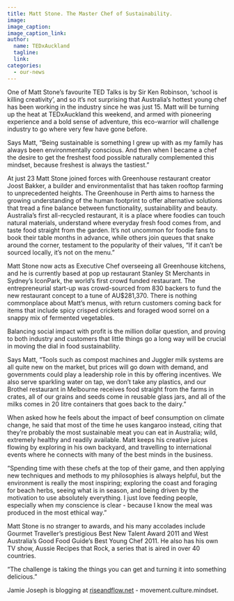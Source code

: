 ```yaml
---
title: Matt Stone. The Master Chef of Sustainability.
image:
image_caption:
image_caption_link:
author:
  name: TEDxAuckland
  tagline:
  link:
categories:
  - our-news
---
```

One of Matt Stone’s favourite TED Talks is by Sir Ken Robinson, ‘school is killing creativity’, and so it’s not surprising that Australia’s hottest young chef has been working in the industry since he was just 15. Matt will be turning up the heat at TEDxAuckland this weekend, and armed with pioneering experience and a bold sense of adventure, this eco-warrior will challenge industry to go where very few have gone before.

Says Matt, “Being sustainable is something I grew up with as my family has always been environmentally conscious. And then when I became a chef the desire to get the freshest food possible naturally complemented this mindset, because freshest is always the tastiest.”

At just 23 Matt Stone joined forces with Greenhouse restaurant creator Joost Bakker, a builder and environmentalist that has taken rooftop farming to unprecedented heights. The Greenhouse in Perth aims to harness the growing understanding of the human footprint to offer alternative solutions that tread a fine balance between functionality, sustainability and beauty. Australia’s first all-recycled restaurant, it is a place where foodies can touch natural materials, understand where everyday fresh food comes from, and taste food straight from the garden. It’s not uncommon for foodie fans to book their table months in advance, while others join queues that snake around the corner, testament to the popularity of their values, “If it can’t be sourced locally, it’s not on the menu.”

Matt Stone now acts as Executive Chef overseeing all Greenhouse kitchens, and he is currently based at pop up restaurant Stanley St Merchants in Sydney’s IconPark, the world’s first crowd funded restaurant. The entrepreneurial start-up was crowd-sourced from 830 backers to fund the new restaurant concept to a tune of AU$281,370. There is nothing commonplace about Matt’s menus, with return customers coming back for items that include spicy crisped crickets and foraged wood sorrel on a snappy mix of fermented vegetables.

Balancing social impact with profit is the million dollar question, and proving to both industry and customers that little things go a long way will be crucial in moving the dial in food sustainability.

Says Matt, “Tools such as compost machines and Juggler milk systems are all quite new on the market, but prices will go down with demand, and governments could play a leadership role in this by offering incentives. We also serve sparkling water on tap, we don’t take any plastics, and our Brothel restaurant in Melbourne receives food straight from the farms in crates, all of our grains and seeds come in reusable glass jars, and all of the milks comes in 20 litre containers that goes back to the dairy.”

When asked how he feels about the impact of beef consumption on climate change, he said that most of the time he uses kangaroo instead, citing that they’re probably the most sustainable meat you can eat in Australia; wild, extremely healthy and readily available. Matt keeps his creative juices flowing by exploring in his own backyard, and travelling to international events where he connects with many of the best minds in the business.

“Spending time with these chefs at the top of their game, and then applying new techniques and methods to my philosophies is always helpful, but the environment is really the most inspiring; exploring the coast and foraging for beach herbs, seeing what is in season, and being driven by the motivation to use absolutely everything. I just love feeding people, especially when my conscience is clear - because I know the meal was produced in the most ethical way.”

Matt Stone is no stranger to awards, and his many accolades include Gourmet Traveller’s prestigious Best New Talent Award 2011 and West Australia’s Good Food Guide’s Best Young Chef 2011. He also has his own TV show, Aussie Recipes that Rock, a series that is aired in over 40 countries.

“The challenge is taking the things you can get and turning it into something delicious.”

Jamie Joseph is blogging at <a href="http://riseandflow.net">riseandflow.net</a> - movement.culture.mindset.
